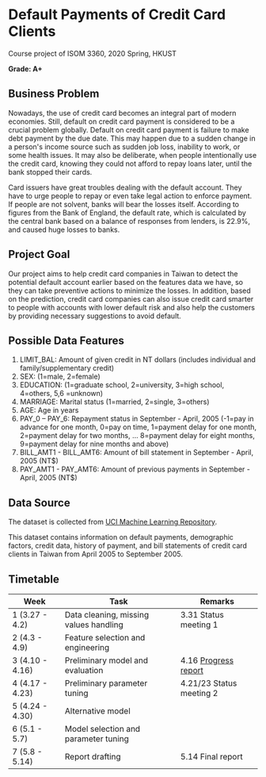 # Default Payments of Credit Card Clients
Course project of ISOM 3360, 2020 Spring, HKUST

**Grade: A+**

## Business Problem

Nowadays, the use of credit card becomes an integral part of modern economies. Still, default on credit card payment is considered to be a crucial problem globally. Default on credit card payment is failure to make debt payment by the due date. This may happen due to a sudden change in a person&#39;s income source such as sudden job loss, inability to work, or some health issues. It may also be deliberate, when people intentionally use the credit card, knowing they could not afford to repay loans later, until the bank stopped their cards.

Card issuers have great troubles dealing with the default account. They have to urge people to repay or even take legal action to enforce payment. If people are not solvent, banks will bear the losses itself. According to figures from the Bank of England, the default rate, which is calculated by the central bank based on a balance of responses from lenders, is 22.9%, and caused huge losses to banks.

## Project Goal

Our project aims to help credit card companies in Taiwan to detect the potential default account earlier based on the features data we have, so they can take preventive actions to minimize the losses. In addition, based on the prediction, credit card companies can also issue credit card smarter to people with accounts with lower default risk and also help the customers by providing necessary suggestions to avoid default.

## Possible Data Features

1. LIMIT\_BAL: Amount of given credit in NT dollars (includes individual and family/supplementary credit)
2. SEX: (1=male, 2=female)
3. EDUCATION: (1=graduate school, 2=university, 3=high school, 4=others, 5,6 =unknown)
4. MARRIAGE: Marital status (1=married, 2=single, 3=others)
5. AGE: Age in years
6. PAY\_0 – PAY\_6: Repayment status in September - April, 2005 (-1=pay in advance for one month, 0=pay on time, 1=payment delay for one month, 2=payment delay for two months, … 8=payment delay for eight months, 9=payment delay for nine months and above)
7. BILL\_AMT1 - BILL\_AMT6: Amount of bill statement in September - April, 2005 (NT$)
8. PAY\_AMT1 - PAY\_AMT6: Amount of previous payments in September - April, 2005 (NT$)

## Data Source

The dataset is collected from [UCI Machine Learning Repository](https://archive.ics.uci.edu/ml/datasets/default+of+credit+card+clients).

This dataset contains information on default payments, demographic factors, credit data, history of payment, and bill statements of credit card clients in Taiwan from April 2005 to September 2005.

## Timetable

| Week | Task | Remarks |
| --- | --- | --- |
| 1 (3.27 - 4.2) | Data cleaning, missing values handling | 3.31 Status meeting 1 |
| 2 (4.3 - 4.9) | Feature selection and engineering |   |
| 3 (4.10 - 4.16) | Preliminary model and evaluation | 4.16 [Progress report](https://github.com/gerald-liu/credit-card-default-prediction/blob/master/Progress_Report.md) |
| 4 (4.17 - 4.23) | Preliminary parameter tuning | 4.21/23 Status meeting 2 |
| 5 (4.24 - 4.30) | Alternative model |   |
| 6 (5.1 - 5.7) | Model selection and parameter tuning |   |
| 7 (5.8 - 5.14) | Report drafting | 5.14 Final report |
